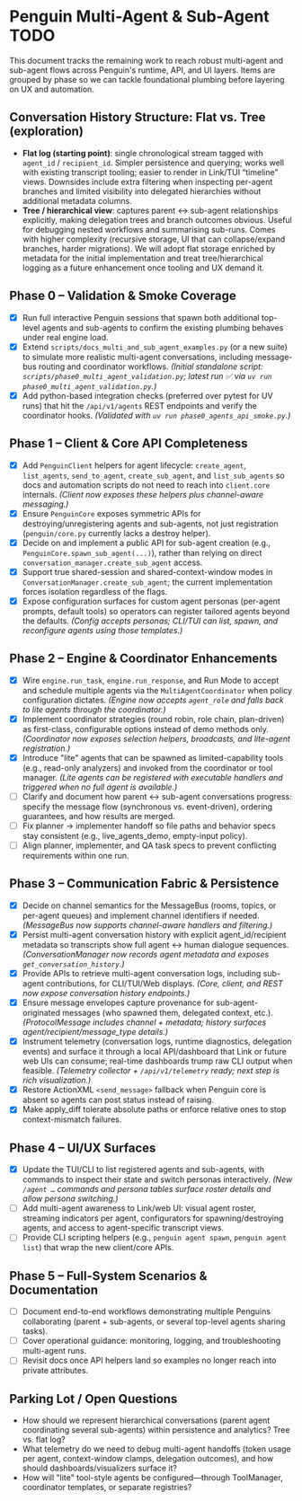 # Penguin Multi-Agent & Sub-Agent TODO

This document tracks the remaining work to reach robust multi-agent and sub-agent flows across Penguin's runtime, API, and UI layers. Items are grouped by phase so we can tackle foundational plumbing before layering on UX and automation.

## Conversation History Structure: Flat vs. Tree (exploration)
- **Flat log (starting point)**: single chronological stream tagged with `agent_id` / `recipient_id`. Simpler persistence and querying; works well with existing transcript tooling; easier to render in Link/TUI “timeline” views. Downsides include extra filtering when inspecting per-agent branches and limited visibility into delegated hierarchies without additional metadata columns.
- **Tree / hierarchical view**: captures parent ↔ sub-agent relationships explicitly, making delegation trees and branch outcomes obvious. Useful for debugging nested workflows and summarising sub-runs. Comes with higher complexity (recursive storage, UI that can collapse/expand branches, harder migrations). We will adopt flat storage enriched by metadata for the initial implementation and treat tree/hierarchical logging as a future enhancement once tooling and UX demand it.

## Phase 0 – Validation & Smoke Coverage
- [x] Run full interactive Penguin sessions that spawn both additional top-level agents and sub-agents to confirm the existing plumbing behaves under real engine load.
- [x] Extend `scripts/docs_multi_and_sub_agent_examples.py` (or a new suite) to simulate more realistic multi-agent conversations, including message-bus routing and coordinator workflows. *(Initial standalone script: `scripts/phase0_multi_agent_validation.py`; latest run ✅ via `uv run phase0_multi_agent_validation.py`.)*
- [x] Add python-based integration checks (preferred over pytest for UV runs) that hit the `/api/v1/agents` REST endpoints and verify the coordinator hooks. *(Validated with `uv run phase0_agents_api_smoke.py`.)*

## Phase 1 – Client & Core API Completeness
- [x] Add `PenguinClient` helpers for agent lifecycle: `create_agent`, `list_agents`, `send_to_agent`, `create_sub_agent`, and `list_sub_agents` so docs and automation scripts do not need to reach into `client.core` internals. *(Client now exposes these helpers plus channel-aware messaging.)*
- [x] Ensure `PenguinCore` exposes symmetric APIs for destroying/unregistering agents and sub-agents, not just registration (`penguin/core.py` currently lacks a destroy helper).
- [x] Decide on and implement a public API for sub-agent creation (e.g., `PenguinCore.spawn_sub_agent(...)`), rather than relying on direct `conversation_manager.create_sub_agent` access.
- [x] Support true shared-session and shared-context-window modes in `ConversationManager.create_sub_agent`; the current implementation forces isolation regardless of the flags.
- [x] Expose configuration surfaces for custom agent personas (per-agent prompts, default tools) so operators can register tailored agents beyond the defaults. *(Config accepts personas; CLI/TUI can list, spawn, and reconfigure agents using those templates.)*

## Phase 2 – Engine & Coordinator Enhancements
- [x] Wire `engine.run_task`, `engine.run_response`, and Run Mode to accept and schedule multiple agents via the `MultiAgentCoordinator` when policy configuration dictates. *(Engine now accepts `agent_role` and falls back to lite agents through the coordinator.)*
- [x] Implement coordinator strategies (round robin, role chain, plan-driven) as first-class, configurable options instead of demo methods only. *(Coordinator now exposes selection helpers, broadcasts, and lite-agent registration.)*
- [x] Introduce "lite" agents that can be spawned as limited-capability tools (e.g., read-only analyzers) and invoked from the coordinator or tool manager. *(Lite agents can be registered with executable handlers and triggered when no full agent is available.)*
- [ ] Clarify and document how parent ↔ sub-agent conversations progress: specify the message flow (synchronous vs. event-driven), ordering guarantees, and how results are merged.
- [ ] Fix planner → implementer handoff so file paths and behavior specs stay consistent (e.g., live_agents_demo, empty-input policy).
- [ ] Align planner, implementer, and QA task specs to prevent conflicting requirements within one run.

## Phase 3 – Communication Fabric & Persistence
- [x] Decide on channel semantics for the MessageBus (rooms, topics, or per-agent queues) and implement channel identifiers if needed. *(MessageBus now supports channel-aware handlers and filtering.)*
- [x] Persist multi-agent conversation history with explicit agent_id/recipient metadata so transcripts show full agent ↔ human dialogue sequences. *(ConversationManager now records agent metadata and exposes `get_conversation_history`.)*
- [x] Provide APIs to retrieve multi-agent conversation logs, including sub-agent contributions, for CLI/TUI/Web displays. *(Core, client, and REST now expose conversation history endpoints.)*
- [x] Ensure message envelopes capture provenance for sub-agent-originated messages (who spawned them, delegated context, etc.). *(ProtocolMessage includes channel + metadata; history surfaces agent/recipient/message_type details.)*
- [x] Instrument telemetry (conversation logs, runtime diagnostics, delegation events) and surface it through a local API/dashboard that Link or future web UIs can consume; real-time dashboards trump raw CLI output when feasible. *(Telemetry collector + `/api/v1/telemetry` ready; next step is rich visualization.)*
- [x] Restore ActionXML `<send_message>` fallback when Penguin core is absent so agents can post status instead of raising.
- [x] Make apply_diff tolerate absolute paths or enforce relative ones to stop context-mismatch failures.

## Phase 4 – UI/UX Surfaces
- [x] Update the TUI/CLI to list registered agents and sub-agents, with commands to inspect their state and switch personas interactively. *(New `/agent …` commands and persona tables surface roster details and allow persona switching.)*
- [ ] Add multi-agent awareness to Link/web UI: visual agent roster, streaming indicators per agent, configurators for spawning/destroying agents, and access to agent-specific transcript views.
- [ ] Provide CLI scripting helpers (e.g., `penguin agent spawn`, `penguin agent list`) that wrap the new client/core APIs.

## Phase 5 – Full-System Scenarios & Documentation
- [ ] Document end-to-end workflows demonstrating multiple Penguins collaborating (parent + sub-agents, or several top-level agents sharing tasks).
- [ ] Cover operational guidance: monitoring, logging, and troubleshooting multi-agent runs.
- [ ] Revisit docs once API helpers land so examples no longer reach into private attributes.

## Parking Lot / Open Questions
- How should we represent hierarchical conversations (parent agent coordinating several sub-agents) within persistence and analytics? Tree vs. flat log?
- What telemetry do we need to debug multi-agent handoffs (token usage per agent, context-window clamps, delegation outcomes), and how should dashboards/visualizers surface it?
- How will "lite" tool-style agents be configured—through ToolManager, coordinator templates, or separate registries?
